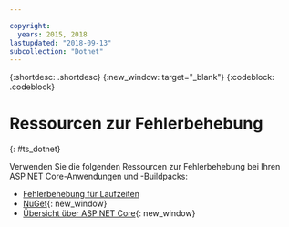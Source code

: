 ```yaml
---

copyright:
  years: 2015, 2018
lastupdated: "2018-09-13"
subcollection: "Dotnet"
---
```


{:shortdesc: .shortdesc}
{:new_window: target="_blank"}
{:codeblock: .codeblock}

# Ressourcen zur Fehlerbehebung
{: #ts_dotnet}

Verwenden Sie die folgenden Ressourcen zur Fehlerbehebung bei Ihren ASP.NET Core-Anwendungen und -Buildpacks:

* [Fehlerbehebung für Laufzeiten](runtimes-common/ts_runtimes.html#runtimes)
* [NuGet](https://docs.nuget.org/Consume/Overview){: new_window}
* [Übersicht über ASP.NET Core](http://docs.asp.net/en/latest/conceptual-overview/aspnet.html){: new_window}
